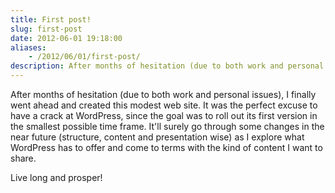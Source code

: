 ```yaml
---
title: First post!
slug: first-post
date: 2012-06-01 19:18:00
aliases:
    - /2012/06/01/first-post/
description: After months of hesitation (due to both work and personal issues), I finally went ahead and created this modest web site.
---
```


After months of hesitation (due to both work and personal issues), I finally went ahead and created this modest web site. It was the perfect excuse to have a crack at WordPress, since the goal was to roll out its first version in the smallest possible time frame. It'll surely go through some changes in the near future (structure, content and presentation wise) as I explore what WordPress has to offer and come to terms with the kind of content I want to share.

Live long and prosper!

